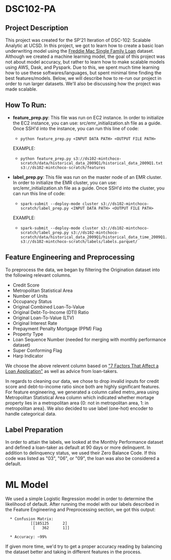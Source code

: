 # DSC102-PA

## Project Description
This project was created for the SP'21 Iteration of DSC-102: Scalable Analytic at UCSD. In this project, we got to learn how to create a basic loan underwriting model using the [Freddie Mac Single Family Loan](http://www.freddiemac.com/research/datasets/sf_loanlevel_dataset.page) dataset. Although we created a machine learning model, the goal of this project was not about model accuracy, but rather to learn how to make scalable models using AWS, Dask, and Pyspark. Due to this, we spent much time learning how to use these softwares/languages, but spent minimal time finding the best features/models. Below, we will describe how to re-run our project in order to run larger datasets. We'll also be discussing how the project was made scalable. 

## How To Run:

* __feature_prep.py__: This file was run on EC2 instance. In order to initialize the EC2 instance, you can use: src/emr_initialization.sh file as a guide. Once SSH'd into the instance, you can run this line of code: 

    *     python feature_prep.py <INPUT DATA PATH> <OUTPUT FILE PATH>
  
  EXAMPLE:
    *     python feature_prep.py s3://ds102-mintchoco-scratch/data/historical_data_2009Q1/historical_data_2009Q1.txt s3://ds102-mintchoco-scratch/features


* __label_prep.py__: This file was run on the master node of an EMR cluster. In order to initialize the EMR cluster, you can use: src/emr_initialization.sh file as a guide. Once SSH'd into the cluster, you can run this line of code: 

    *     spark-submit --deploy-mode cluster s3://ds102-mintchoco-scratch/label_prep.py <INPUT DATA PATH> <OUTPUT FILE PATH>
  
  EXAMPLE:
    *     spark-submit --deploy-mode cluster s3://ds102-mintchoco-scratch/label_prep.py s3://ds102-mintchoco-scratch/data/historical_data_2009Q1/historical_data_time_2009Q1.txt s3://ds102-mintchoco-scratch/labels/labels.parquet/

## Feature Engineering and Preprocessing

To preprocess the data, we began by filtering the Origination dataset into the following relevant columns.
* Credit Score
* Metropolitan Statistical Area
* Number of Units
* Occupancy Status
* Original Combined Loan-To-Value 
* Original Debt-To-Income (DTI) Ratio
* Original Loan-To-Value (LTV) 
* Original Interest Rate
* Prepayment Penalty Mortgage (PPM) Flag
* Property Type 
* Loan Sequence Number (needed for merging with monthly performance dataset)
* Super Conforming Flag
* Harp Indicator

We choose the above relevent column based on ["7 Factors That Affect a Loan Application"](https://loans.usnews.com/articles/beyond-credit-scores-factors-that-affect-a-loan-application) as well as advice from loan-takers. 
   
In regards to cleaning our data, we chose to drop invalid inputs for credit score and debt-to-income ratio since both are highly significant features. For feature engineering, we generated a column called metro_area using Metropolitan Statistical Area column which indicated whether mortage property lies in a metropolitan area {0: not in metropolitan area, 1: in metropolitan area}. We also decided to use label (one-hot) encoder to handle categorical data.
   
## Label Preparation
   
In order to attain the labels, we looked at the Monthly Performance dataset and defined a loan-taker as default at 90 days or more delinquent. In addition to delinquency status, we used their Zero Balance Code. If this code was listed as "03", "06", or "09", the loan was also be considered a default.
   
# ML Model
   
We used a simple Logistic Regression model in order to determine the likelihood of default. After running the model with our labels described in the Feature Engineering and Preprocessing section, we got this output: 
   
      * Confusion Matrix: 
               [[185125      2]
                [   362      1]]
   
      * Accuracy: ~99%
   
If given more time, we'd try to get a proper accuracy reading by balancing the dataset better and taking in different features in the process. 
